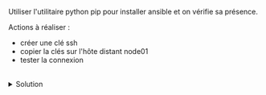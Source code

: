 Utiliser l'utilitaire python pip pour installer ansible et on vérifie sa présence.

Actions à réaliser :
- créer une clé ssh
- copier la clés sur l'hôte distant node01
- tester la connexion

<br>

<details>

<summary>Solution</summary>

Utiliser les commandes suivantes afin de créer les clés ssh privées et publiques du serveur puis les copier à distance

```plain
ssh-keygen
```{{exec}}

```plain
ssh-copy-id ubuntu@node01
```{{exec}}

```plain
ssh ubuntu@node01
```{{exec}}

</details>
